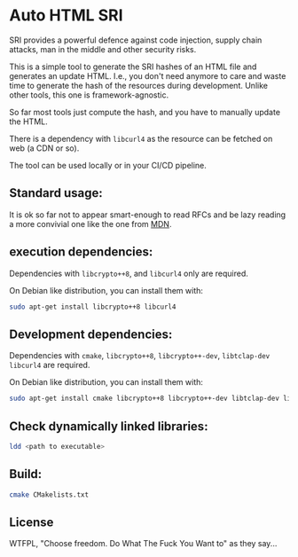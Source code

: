 # Auto HTML SRI

SRI provides a powerful defence against code injection, supply chain attacks,
man in the middle and other security risks.

This is a simple tool to generate the SRI hashes of an HTML file and
generates an update HTML.
I.e., you don't need anymore to care and waste time to generate the hash of the resources
during development. Unlike other tools, this one is framework-agnostic.

So far most tools just compute the hash, and you have to manually update the HTML.

There is a dependency with `libcurl4` as the resource can be fetched on web
(a CDN or so).

The tool can be used locally or in your CI/CD pipeline.

## Standard usage:

It is ok so far not to appear smart-enough to read RFCs and be lazy reading a
more convivial one like the one from [MDN](https://developer.mozilla.org/en-US/docs/Web/Security/Subresource_Integrity).

## execution dependencies:

Dependencies with `libcrypto++8`, and `libcurl4` only are required.

On Debian like distribution, you can install them with:

```bash
sudo apt-get install libcrypto++8 libcurl4
```

## Development dependencies:

Dependencies with `cmake`, `libcrypto++8`, `libcrypto++-dev`, `libtclap-dev`
`libcurl4` are required.

On Debian like distribution, you can install them with:

```bash
sudo apt-get install cmake libcrypto++8 libcrypto++-dev libtclap-dev libcurl4
```

## Check dynamically linked libraries:

```bash
ldd <path to executable>
```

## Build:

```bash
cmake CMakelists.txt
```

## License

WTFPL, "Choose freedom. Do What The Fuck You Want to" as they say...